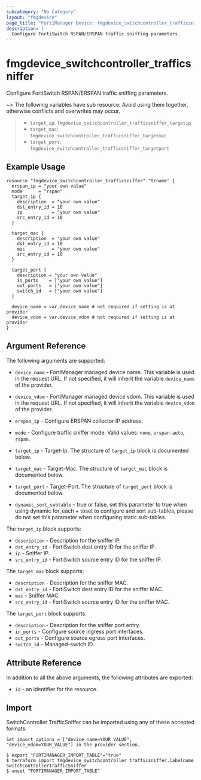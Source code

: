 ```yaml
---
subcategory: "No Category"
layout: "fmgdevice"
page_title: "FortiManager Device: fmgdevice_switchcontroller_trafficsniffer"
description: |-
  Configure FortiSwitch RSPAN/ERSPAN traffic sniffing parameters.
---
```


# fmgdevice_switchcontroller_trafficsniffer
Configure FortiSwitch RSPAN/ERSPAN traffic sniffing parameters.

~> The following variables have sub resource. Avoid using them together, otherwise conflicts and overwrites may occur.
>- `target_ip`: `fmgdevice_switchcontroller_trafficsniffer_targetip`
>- `target_mac`: `fmgdevice_switchcontroller_trafficsniffer_targetmac`
>- `target_port`: `fmgdevice_switchcontroller_trafficsniffer_targetport`



## Example Usage

```hcl
resource "fmgdevice_switchcontroller_trafficsniffer" "trname" {
  erspan_ip = "your own value"
  mode      = "rspan"
  target_ip {
    description  = "your own value"
    dst_entry_id = 10
    ip           = "your own value"
    src_entry_id = 10
  }

  target_mac {
    description  = "your own value"
    dst_entry_id = 10
    mac          = "your own value"
    src_entry_id = 10
  }

  target_port {
    description = "your own value"
    in_ports    = ["your own value"]
    out_ports   = ["your own value"]
    switch_id   = ["your own value"]
  }

  device_name = var.device_name # not required if setting is at provider
  device_vdom = var.device_vdom # not required if setting is at provider
}
```

## Argument Reference


The following arguments are supported:

* `device_name` - FortiManager managed device name. This variable is used in the request URL. If not specified, it will inherit the variable `device_name` of the provider.
* `device_vdom` - FortiManager managed device vdom. This variable is used in the request URL. If not specified, it will inherit the variable `device_vdom` of the provider.

* `erspan_ip` - Configure ERSPAN collector IP address.
* `mode` - Configure traffic sniffer mode. Valid values: `none`, `erspan-auto`, `rspan`.

* `target_ip` - Target-Ip. The structure of `target_ip` block is documented below.
* `target_mac` - Target-Mac. The structure of `target_mac` block is documented below.
* `target_port` - Target-Port. The structure of `target_port` block is documented below.
* `dynamic_sort_subtable` - true or false, set this parameter to true when using dynamic for_each + toset to configure and sort sub-tables, please do not set this parameter when configuring static sub-tables.

The `target_ip` block supports:

* `description` - Description for the sniffer IP.
* `dst_entry_id` - FortiSwitch dest entry ID for the sniffer IP.
* `ip` - Sniffer IP.
* `src_entry_id` - FortiSwitch source entry ID for the sniffer IP.

The `target_mac` block supports:

* `description` - Description for the sniffer MAC.
* `dst_entry_id` - FortiSwitch dest entry ID for the sniffer MAC.
* `mac` - Sniffer MAC.
* `src_entry_id` - FortiSwitch source entry ID for the sniffer MAC.

The `target_port` block supports:

* `description` - Description for the sniffer port entry.
* `in_ports` - Configure source ingress port interfaces.
* `out_ports` - Configure source egress port interfaces.
* `switch_id` - Managed-switch ID.


## Attribute Reference

In addition to all the above arguments, the following attributes are exported:
* `id` - an identifier for the resource.

## Import

SwitchController TrafficSniffer can be imported using any of these accepted formats:
```
Set import_options = ["device_name=YOUR_VALUE", "device_vdom=YOUR_VALUE"] in the provider section.

$ export "FORTIMANAGER_IMPORT_TABLE"="true"
$ terraform import fmgdevice_switchcontroller_trafficsniffer.labelname SwitchControllerTrafficSniffer
$ unset "FORTIMANAGER_IMPORT_TABLE"
```

